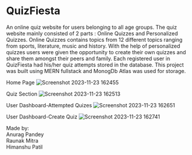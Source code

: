 # QuizFiesta


An online quiz website for users belonging to all age groups. The quiz website mainly consisted of 2 parts :
Online Quizzes and Personalized Quizzes. Online Quizzes contains topics from 12 different topics ranging from sports, literature, music and history. 
With the help of personalized quizzes users were given the opportunity to create their own quizzes and share them amongst their peers and family. 
Each registered user in QuizFiesta had his/her quiz attempts stored in the database. This project was built using MERN fullstack and MonogDb Atlas was used for storage.

Home Page
![Screenshot 2023-11-23 162455](https://github.com/anurag-p15/QuizFiesta/assets/108535343/d734e756-c9fa-4fc2-beb5-62b74b56683c)

Quiz Section
![Screenshot 2023-11-23 162513](https://github.com/anurag-p15/QuizFiesta/assets/108535343/570219f5-e4fd-4e3e-81c7-5d45021b8483)

User Dashboard-Attempted Quizes
![Screenshot 2023-11-23 162651](https://github.com/anurag-p15/QuizFiesta/assets/108535343/76585a58-14ab-4c6f-a915-0c4a8b0303f9)

User Dashboard-Create Quiz
![Screenshot 2023-11-23 162741](https://github.com/anurag-p15/QuizFiesta/assets/108535343/f33ffd28-9af8-4ddf-870c-f3bcc5ad64af)


Made by:\
Anurag Pandey\
Raunak Mitra\
Himanshu Patil
